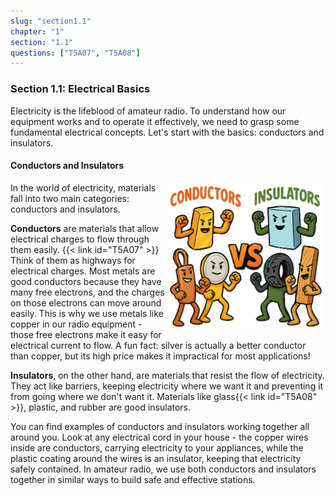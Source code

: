 ```yaml
---
slug: "section1.1"
chapter: "1"
section: "1.1"
questions: ["T5A07", "T5A08"]
---
```


### Section 1.1: Electrical Basics

Electricity is the lifeblood of amateur radio. To understand how our equipment works and to operate it effectively, we need to grasp some fundamental electrical concepts. Let's start with the basics: conductors and insulators.

#### Conductors and Insulators

<img src="../../../images/illus/conductors-insulators-color.svg" alt="cartoon showing a conductor on the left and an insulator on the right, angry with each other" style="width: 250px; float: right; margin: 3px; max-width: 50% !important;" />

In the world of electricity, materials fall into two main categories: conductors and insulators.

**Conductors** are materials that allow electrical charges to flow through them easily. {{< link id="T5A07" >}} Think of them as highways for electrical charges. Most metals are good conductors because they have many free electrons, and the charges on those electrons can move around easily. This is why we use metals like copper in our radio equipment - those free electrons make it easy for electrical current to flow. A fun fact: silver is actually a better conductor than copper, but its high price makes it impractical for most applications!

**Insulators**, on the other hand, are materials that resist the flow of electricity. They act like barriers, keeping electricity where we want it and preventing it from going where we don't want it. Materials like glass{{< link id="T5A08" >}}, plastic, and rubber are good insulators.

You can find examples of conductors and insulators working together all around you. Look at any electrical cord in your house - the copper wires inside are conductors, carrying electricity to your appliances, while the plastic coating around the wires is an insulator, keeping that electricity safely contained. In amateur radio, we use both conductors and insulators together in similar ways to build safe and effective stations.

